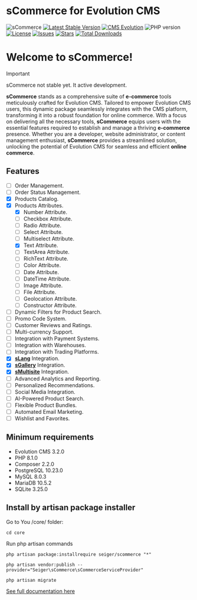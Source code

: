 # sCommerce for Evolution CMS
![sCommerce](https://repository-images.githubusercontent.com/683186810/d71c1c9b-f143-4000-8125-5104eeee067b)
[![Latest Stable Version](https://img.shields.io/packagist/v/seiger/sCommerce?label=version)](https://packagist.org/packages/seiger/scommerce)
[![CMS Evolution](https://img.shields.io/badge/CMS-Evolution-brightgreen.svg)](https://github.com/evolution-cms/evolution)
![PHP version](https://img.shields.io/packagist/php-v/seiger/scommerce)
[![License](https://img.shields.io/packagist/l/seiger/scommerce)](https://packagist.org/packages/seiger/scommerce)
[![Issues](https://img.shields.io/github/issues/Seiger/sCommerce)](https://github.com/Seiger/sCommerce/issues)
[![Stars](https://img.shields.io/packagist/stars/Seiger/scommerce)](https://packagist.org/packages/seiger/scommerce)
[![Total Downloads](https://img.shields.io/packagist/dt/seiger/scommerce)](https://packagist.org/packages/seiger/scommerce)

# Welcome to sCommerce!

> [!IMPORTANT]  
> sCommerce not stable yet. It active development.

**sCommerce** stands as a comprehensive suite of **e-commerce** tools meticulously crafted
for Evolution CMS. Tailored to empower Evolution CMS users, this dynamic package
seamlessly integrates with the CMS platform, transforming it into a robust foundation
for online commerce. With a focus on delivering all the necessary tools, **sCommerce**
equips users with the essential features required to establish and manage a thriving
**e-commerce** presence. Whether you are a developer, website administrator, or content
management enthusiast, **sCommerce** provides a streamlined solution, unlocking the potential
of Evolution CMS for seamless and efficient **online commerce**.

## Features

- [ ] Order Management.
- [ ] Order Status Management.
- [x] Products Catalog.
- [x] Products Attributes.
    - [x] Number Attribute.
    - [ ] Checkbox Attribute.
    - [ ] Radio Attribute.
    - [ ] Select Attribute.
    - [ ] Multiselect Attribute.
    - [x] Text Attribute.
    - [ ] TextArea Attribute.
    - [ ] RichText Attribute.
    - [ ] Color Attribute.
    - [ ] Date Attribute.
    - [ ] DateTime Attribute.
    - [ ] Image Attribute.
    - [ ] File Attribute.
    - [ ] Geolocation Attribute.
    - [ ] Constructor Attribute.
- [ ] Dynamic Filters for Product Search.
- [ ] Promo Code System.
- [ ] Customer Reviews and Ratings.
- [ ] Multi-currency Support.
- [ ] Integration with Payment Systems.
- [ ] Integration with Warehouses.
- [ ] Integration with Trading Platforms.
- [x] **[sLang](https://github.com/Seiger/sLang)** Integration.
- [x] **[sGallery](https://github.com/Seiger/sGallery)** Integration.
- [x] **[sMultisite](https://github.com/Seiger/sMultisite)** Integration.
- [ ] Advanced Analytics and Reporting.
- [ ] Personalized Recommendations.
- [ ] Social Media Integration.
- [ ] AI-Powered Product Search.
- [ ] Flexible Product Bundles.
- [ ] Automated Email Marketing.
- [ ] Wishlist and Favorites.

## Minimum requirements

- Evolution CMS 3.2.0
- PHP 8.1.0
- Composer 2.2.0
- PostgreSQL 10.23.0
- MySQL 8.0.3
- MariaDB 10.5.2
- SQLite 3.25.0

## Install by artisan package installer

Go to You /core/ folder:

```console
cd core
```

Run php artisan commands

```console
php artisan package:installrequire seiger/scommerce "*"
```

```console
php artisan vendor:publish --provider="Seiger\sCommerce\sCommerceServiceProvider"
```

```console
php artisan migrate
```

[See full documentation here](https://seiger.github.io/sCommerce/)
